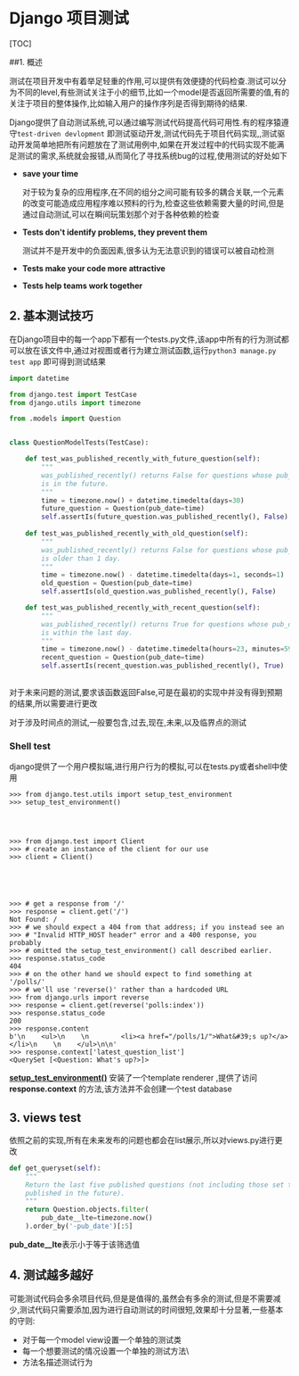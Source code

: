 # Django 项目测试

[TOC]

##1. 概述

测试在项目开发中有着举足轻重的作用,可以提供有效便捷的代码检查.测试可以分为不同的level,有些测试关注于小的细节,比如一个model是否返回所需要的值,有的关注于项目的整体操作,比如输入用户的操作序列是否得到期待的结果.

Django提供了自动测试系统,可以通过编写测试代码提高代码可用性.有的程序猿遵守`test-driven devlopment` 即测试驱动开发,测试代码先于项目代码实现,,测试驱动开发简单地把所有问题放在了测试用例中,如果在开发过程中的代码实现不能满足测试的需求,系统就会报错,从而简化了寻找系统bug的过程,使用测试的好处如下

+ **save your time** 

  对于较为复杂的应用程序,在不同的组分之间可能有较多的耦合关联,一个元素的改变可能造成应用程序难以预料的行为,检查这些依赖需要大量的时间,但是通过自动测试,可以在瞬间玩策划那个对于各种依赖的检查

+ **Tests don't identify problems, they prevent them**

  测试并不是开发中的负面因素,很多认为无法意识到的错误可以被自动检测

+ **Tests make your code more attractive**

+ **Tests help teams work together**

## 2. 基本测试技巧

​    在Django项目中的每一个app下都有一个tests.py文件,该app中所有的行为测试都可以放在该文件中,通过对视图或者行为建立测试函数,运行`python3 manage.py test app` 即可得到测试结果

```python
import datetime

from django.test import TestCase
from django.utils import timezone

from .models import Question


class QuestionModelTests(TestCase):

    def test_was_published_recently_with_future_question(self):
        """
        was_published_recently() returns False for questions whose pub_date
        is in the future.
        """
        time = timezone.now() + datetime.timedelta(days=30)
        future_question = Question(pub_date=time)
        self.assertIs(future_question.was_published_recently(), False)
        
    def test_was_published_recently_with_old_question(self):
    	"""
    	was_published_recently() returns False for questions whose pub_date
    	is older than 1 day.
    	"""
    	time = timezone.now() - datetime.timedelta(days=1, seconds=1)
    	old_question = Question(pub_date=time)
    	self.assertIs(old_question.was_published_recently(), False)

    def test_was_published_recently_with_recent_question(self):
        """
    	was_published_recently() returns True for questions whose pub_date
    	is within the last day.
    	"""
    	time = timezone.now() - datetime.timedelta(hours=23, minutes=59, 				seconds=59)
    	recent_question = Question(pub_date=time)
    	self.assertIs(recent_question.was_published_recently(), True)
        
```

对于未来问题的测试,要求该函数返回False,可是在最初的实现中并没有得到预期的结果,所以需要进行更改

对于涉及时间点的测试,一般要包含,过去,现在,未来,以及临界点的测试

### Shell test

django提供了一个用户模拟端,进行用户行为的模拟,可以在tests.py或者shell中使用

```shell
>>> from django.test.utils import setup_test_environment
>>> setup_test_environment()




>>> from django.test import Client
>>> # create an instance of the client for our use
>>> client = Client()





>>> # get a response from '/'
>>> response = client.get('/')
Not Found: /
>>> # we should expect a 404 from that address; if you instead see an
>>> # "Invalid HTTP_HOST header" error and a 400 response, you probably
>>> # omitted the setup_test_environment() call described earlier.
>>> response.status_code
404
>>> # on the other hand we should expect to find something at '/polls/'
>>> # we'll use 'reverse()' rather than a hardcoded URL
>>> from django.urls import reverse
>>> response = client.get(reverse('polls:index'))
>>> response.status_code
200
>>> response.content
b'\n    <ul>\n    \n        <li><a href="/polls/1/">What&#39;s up?</a></li>\n    \n    </ul>\n\n'
>>> response.context['latest_question_list']
<QuerySet [<Question: What's up?>]>
```

**<u>setup\_test\_environment()</u>** 安装了一个template renderer ,提供了访问**response.context** 的方法,该方法并不会创建一个test database

## 3. views test

依照之前的实现,所有在未来发布的问题也都会在list展示,所以对views.py进行更改

```python
def get_queryset(self):
    """
    Return the last five published questions (not including those set to be
    published in the future).
    """
    return Question.objects.filter(
        pub_date__lte=timezone.now()
    ).order_by('-pub_date')[:5]
```

**pub_date__lte**表示小于等于该筛选值

## 4. 测试越多越好

可能测试代码会多余项目代码,但是是值得的,虽然会有多余的测试,但是不需要减少,测试代码只需要添加,因为进行自动测试的时间很短,效果却十分显著,一些基本的守则:

+ 对于每一个model view设置一个单独的测试类
+ 每一个想要测试的情况设置一个单独的测试方法\
+ 方法名描述测试行为